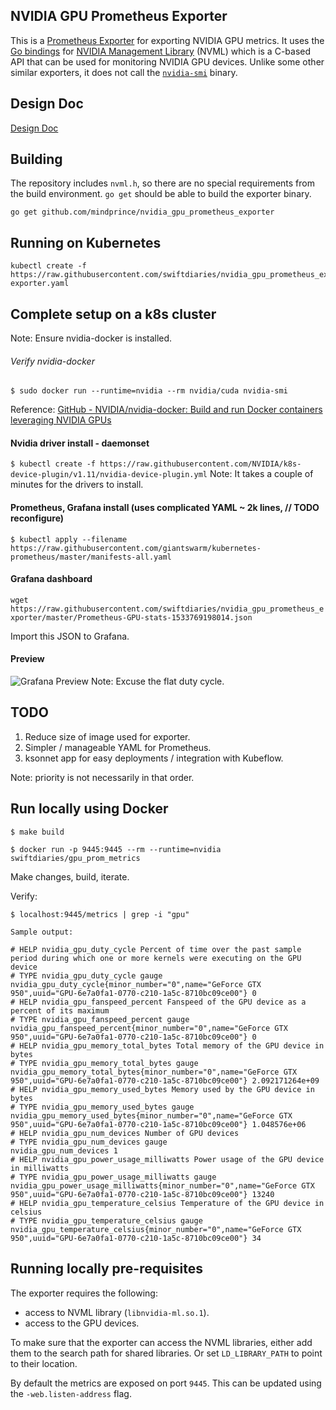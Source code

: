 NVIDIA GPU Prometheus Exporter
------------------------------

This is a [Prometheus Exporter](https://prometheus.io/docs/instrumenting/exporters/) for
exporting NVIDIA GPU metrics. It uses the [Go bindings](https://github.com/mindprince/gonvml)
for [NVIDIA Management Library](https://developer.nvidia.com/nvidia-management-library-nvml)
(NVML) which is a C-based API that can be used for monitoring NVIDIA GPU devices.
Unlike some other similar exporters, it does not call the
[`nvidia-smi`](https://developer.nvidia.com/nvidia-system-management-interface) binary.

## Design Doc

[Design Doc](https://github.com/swiftdiaries/nvidia_gpu_prometheus_exporter/wiki/Docs)

## Building

The repository includes `nvml.h`, so there are no special requirements from the
build environment. `go get` should be able to build the exporter binary.

```
go get github.com/mindprince/nvidia_gpu_prometheus_exporter
```

## Running on Kubernetes

```
kubectl create -f https://raw.githubusercontent.com/swiftdiaries/nvidia_gpu_prometheus_exporter/master/nvidia-exporter.yaml
```

## Complete setup on a k8s cluster

Note: Ensure nvidia-docker is installed.
###### Verify nvidia-docker
`$ sudo docker run --runtime=nvidia --rm nvidia/cuda nvidia-smi`

Reference: [GitHub - NVIDIA/nvidia-docker: Build and run Docker containers leveraging NVIDIA GPUs](https://github.com/NVIDIA/nvidia-docker)

#### Nvidia driver install - daemonset
`$ kubectl create -f https://raw.githubusercontent.com/NVIDIA/k8s-device-plugin/v1.11/nvidia-device-plugin.yml`
Note: It takes a couple of minutes for the drivers to install.

#### Prometheus, Grafana install (uses complicated YAML ~ 2k lines, // TODO reconfigure)
`$ kubectl apply --filename https://raw.githubusercontent.com/giantswarm/kubernetes-prometheus/master/manifests-all.yaml` 

#### Grafana dashboard

`wget https://raw.githubusercontent.com/swiftdiaries/nvidia_gpu_prometheus_exporter/master/Prometheus-GPU-stats-1533769198014.json`

Import this JSON to Grafana.

#### Preview

![Grafana Preview](https://raw.githubusercontent.com/swiftdiaries/nvidia_gpu_prometheus_exporter/master/GPU-stats-grafana-screens.png "Grafana GPU stats")
Note: Excuse the flat duty cycle. 


## TODO

1. Reduce size of image used for exporter.
2. Simpler / manageable YAML for Prometheus. 
3. ksonnet app for easy deployments / integration with Kubeflow.

Note: priority is not necessarily in that order.



## Run locally using Docker

`$ make build`

`$ docker run -p 9445:9445 --rm --runtime=nvidia swiftdiaries/gpu_prom_metrics`

Make changes, build, iterate.

Verify:

`$ localhost:9445/metrics | grep -i "gpu"`

```
Sample output:

# HELP nvidia_gpu_duty_cycle Percent of time over the past sample period during which one or more kernels were executing on the GPU device
# TYPE nvidia_gpu_duty_cycle gauge
nvidia_gpu_duty_cycle{minor_number="0",name="GeForce GTX 950",uuid="GPU-6e7a0fa1-0770-c210-1a5c-8710bc09ce00"} 0
# HELP nvidia_gpu_fanspeed_percent Fanspeed of the GPU device as a percent of its maximum
# TYPE nvidia_gpu_fanspeed_percent gauge
nvidia_gpu_fanspeed_percent{minor_number="0",name="GeForce GTX 950",uuid="GPU-6e7a0fa1-0770-c210-1a5c-8710bc09ce00"} 0
# HELP nvidia_gpu_memory_total_bytes Total memory of the GPU device in bytes
# TYPE nvidia_gpu_memory_total_bytes gauge
nvidia_gpu_memory_total_bytes{minor_number="0",name="GeForce GTX 950",uuid="GPU-6e7a0fa1-0770-c210-1a5c-8710bc09ce00"} 2.092171264e+09
# HELP nvidia_gpu_memory_used_bytes Memory used by the GPU device in bytes
# TYPE nvidia_gpu_memory_used_bytes gauge
nvidia_gpu_memory_used_bytes{minor_number="0",name="GeForce GTX 950",uuid="GPU-6e7a0fa1-0770-c210-1a5c-8710bc09ce00"} 1.048576e+06
# HELP nvidia_gpu_num_devices Number of GPU devices
# TYPE nvidia_gpu_num_devices gauge
nvidia_gpu_num_devices 1
# HELP nvidia_gpu_power_usage_milliwatts Power usage of the GPU device in milliwatts
# TYPE nvidia_gpu_power_usage_milliwatts gauge
nvidia_gpu_power_usage_milliwatts{minor_number="0",name="GeForce GTX 950",uuid="GPU-6e7a0fa1-0770-c210-1a5c-8710bc09ce00"} 13240
# HELP nvidia_gpu_temperature_celsius Temperature of the GPU device in celsius
# TYPE nvidia_gpu_temperature_celsius gauge
nvidia_gpu_temperature_celsius{minor_number="0",name="GeForce GTX 950",uuid="GPU-6e7a0fa1-0770-c210-1a5c-8710bc09ce00"} 34
```

## Running locally pre-requisites

The exporter requires the following:
- access to NVML library (`libnvidia-ml.so.1`).
- access to the GPU devices.

To make sure that the exporter can access the NVML libraries, either add them
to the search path for shared libraries. Or set `LD_LIBRARY_PATH` to point to
their location.

By default the metrics are exposed on port `9445`. This can be updated using
the `-web.listen-address` flag.

